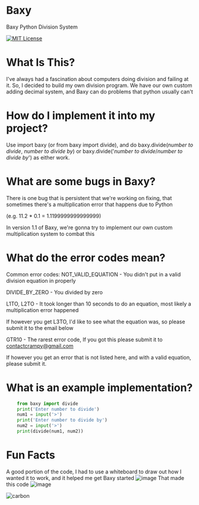 # Baxy
Baxy Python Division System

[![MIT License](https://img.shields.io/badge/License-MIT-green.svg)](https://choosealicense.com/licenses/mit/)


# What Is This?
I've always had a fascination about computers doing division and failing at it. So, I decided to build my own division program.
We have our own custom adding decimal system, and Baxy can do problems that python usually can't

# How do I implement it into my project?
Use import baxy (or from baxy import divide), and do baxy.divide(*number to divide*, *number to divide by*) or baxy.divide('*number to divide*/*number to divide by*') as either work.

# What are some bugs in Baxy?
There is one bug that is persistent that we're working on fixing, that sometimes there's a multiplication error that happens due to Python

(e.g. 11.2 * 0.1 = 1.1199999999999999)

In version 1.1 of Baxy, we're gonna try to implement our own custom multiplication system to combat this

# What do the error codes mean?

Common error codes:
NOT_VALID_EQUATION - You didn't put in a valid division equation in properly

DIVIDE_BY_ZERO - You divided by zero

L1TO, L2TO - It took longer than 10 seconds to do an equation, most likely a multiplication error happened

If however you get L3TO, I'd like to see what the equation was, so please submit it to the email below

GTR10 - The rarest error code, If you got this please submit it to contactcrampy@gmail.com


If however you get an error that is not listed here, and with a valid equation, please submit it.

# What is an example implementation?

```python
    from baxy import divide
    print('Enter number to divide')
    num1 = input('>')
    print('Enter number to divide by')
    num2 = input('>')
    print(divide(num1, num2))
```

# Fun Facts

A good portion of the code, I had to use a whiteboard to draw out how I wanted it to work, and it helped me get Baxy started
![image](https://github.com/school-er/baxy/assets/144954225/b34c5238-09e5-4b7c-83f0-feda2407b38f)
That made this code
![image](https://github.com/school-er/baxy/assets/144954225/71d4a691-c641-439c-8989-439ad1eb1aad)


![carbon](https://github.com/school-er/baxy/assets/144954225/d3902924-4fb1-4421-9d9e-417ef485f632)
